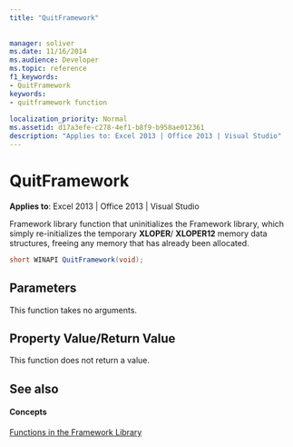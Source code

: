 ```yaml
---
title: "QuitFramework"
 
 
manager: soliver
ms.date: 11/16/2014
ms.audience: Developer
ms.topic: reference
f1_keywords:
- QuitFramework
keywords:
- quitframework function
 
localization_priority: Normal
ms.assetid: d17a3efe-c278-4ef1-b8f9-b958ae012361
description: "Applies to: Excel 2013 | Office 2013 | Visual Studio"
---
```


# QuitFramework

 **Applies to**: Excel 2013 | Office 2013 | Visual Studio 
  
Framework library function that uninitializes the Framework library, which simply re-initializes the temporary **XLOPER**/ **XLOPER12** memory data structures, freeing any memory that has already been allocated. 
  
```cs
short WINAPI QuitFramework(void);
```

## Parameters

This function takes no arguments.
  
## Property Value/Return Value

This function does not return a value.
  
## See also

#### Concepts

[Functions in the Framework Library](functions-in-the-framework-library.md)

